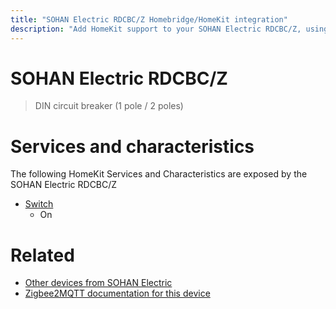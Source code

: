 ```yaml
---
title: "SOHAN Electric RDCBC/Z Homebridge/HomeKit integration"
description: "Add HomeKit support to your SOHAN Electric RDCBC/Z, using Homebridge, Zigbee2MQTT and homebridge-z2m."
---
```

<!---
This file has been GENERATED using src/docgen/docgen.ts
DO NOT EDIT THIS FILE MANUALLY!
-->
# SOHAN Electric RDCBC/Z
> DIN circuit breaker (1 pole / 2 poles)


# Services and characteristics
The following HomeKit Services and Characteristics are exposed by
the SOHAN Electric RDCBC/Z

* [Switch](../../switch.md)
  * On


# Related
* [Other devices from SOHAN Electric](../index.md#sohan_electric)
* [Zigbee2MQTT documentation for this device](https://www.zigbee2mqtt.io/devices/RDCBC_Z.html)
